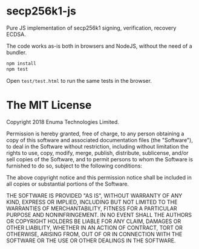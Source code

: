 # secp256k1-js
Pure JS implementation of secp256k1 signing, verification, recovery ECDSA.

The code works as-is both in browsers and NodeJS, without the need of a bundler.

```sh
npm install
npm test
```

Open `test/test.html` to run the same tests in the browser.

# The MIT License
Copyright 2018 Enuma Technologies Limited.

Permission is hereby granted, free of charge, to any person obtaining a copy of this software and associated documentation files (the "Software"), to deal in the Software without restriction, including without limitation the rights to use, copy, modify, merge, publish, distribute, sublicense, and/or sell copies of the Software, and to permit persons to whom the Software is furnished to do so, subject to the following conditions:

The above copyright notice and this permission notice shall be included in all copies or substantial portions of the Software.

THE SOFTWARE IS PROVIDED "AS IS", WITHOUT WARRANTY OF ANY KIND, EXPRESS OR IMPLIED, INCLUDING BUT NOT LIMITED TO THE WARRANTIES OF MERCHANTABILITY, FITNESS FOR A PARTICULAR PURPOSE AND NONINFRINGEMENT. IN NO EVENT SHALL THE AUTHORS OR COPYRIGHT HOLDERS BE LIABLE FOR ANY CLAIM, DAMAGES OR OTHER LIABILITY, WHETHER IN AN ACTION OF CONTRACT, TORT OR OTHERWISE, ARISING FROM, OUT OF OR IN CONNECTION WITH THE SOFTWARE OR THE USE OR OTHER DEALINGS IN THE SOFTWARE.
